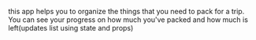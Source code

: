 this app helps you to organize the things that you need to pack for a trip. You can see your progress on how much you've packed and how much is left(updates list using state and props)
